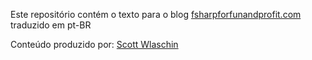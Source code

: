 Este repositório contém o texto para o blog [fsharpforfunandprofit.com](http://fsharpforfunandprofit.com) traduzido em pt-BR

Conteúdo produzido por: [Scott Wlaschin](https://twitter.com/ScottWlaschin)
